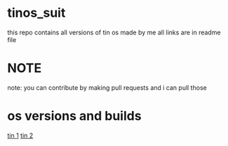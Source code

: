# tinos_suit
this repo contains all versions of tin os made by me all links are in readme file
# NOTE
note: you can contribute by making pull requests and i can pull those




# os versions and builds
[tin 1](https://github.com/randomusert/tinv1)
[tin 2](https://github.com/randomusert/tinv2)
